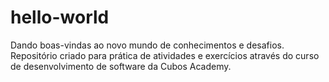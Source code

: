 # hello-world
Dando boas-vindas ao novo mundo de conhecimentos e desafios.
Repositório criado para prática de atividades e exercícios através do curso de desenvolvimento de software da Cubos Academy.
